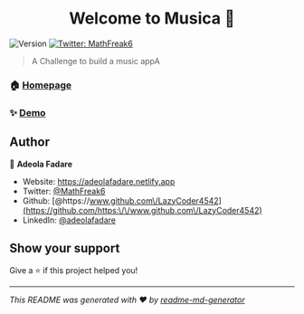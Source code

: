 <h1 align="center">Welcome to Musica 👋</h1>
<p>
  <img alt="Version" src="https://img.shields.io/badge/version-1.0.0-blue.svg?cacheSeconds=2592000" />
  <a href="https://twitter.com/MathFreak6" target="_blank">
    <img alt="Twitter: MathFreak6" src="https://img.shields.io/twitter/follow/MathFreak6.svg?style=social" />
  </a>
</p>

> A Challenge to build a music appA

### 🏠 [Homepage](/)

### ✨ [Demo](https://musica-lz.netlify.app)

## Author

👤 **Adeola Fadare**

* Website: https://adeolafadare.netlify.app
* Twitter: [@MathFreak6](https://twitter.com/MathFreak6)
* Github: [@https:\/\/www.github.com\/LazyCoder4542](https://github.com/https:\/\/www.github.com\/LazyCoder4542)
* LinkedIn: [@adeolafadare](https://linkedin.com/in/adeolafadare)

## Show your support

Give a ⭐️ if this project helped you!

***
_This README was generated with ❤️ by [readme-md-generator](https://github.com/kefranabg/readme-md-generator)_